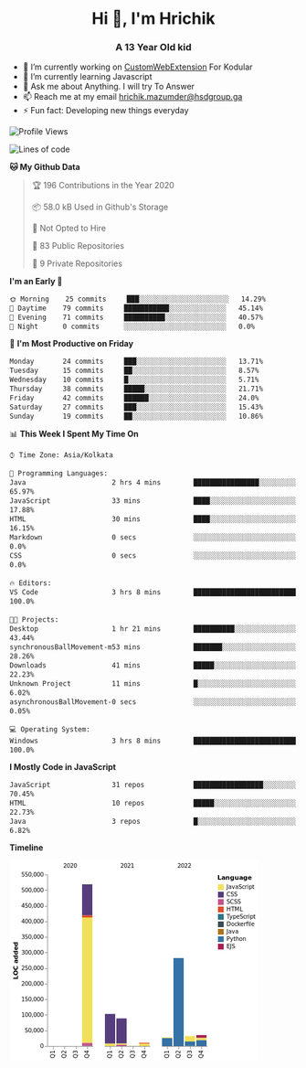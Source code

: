 <h1 align="center">Hi 👋, I'm Hrichik</h1>
<h3 align="center">A 13 Year Old kid</h3>


- 🔭 I’m currently working on [CustomWebExtension](https://github.com/hrichiksite/CustomWebExtension) For Kodular
- 🌱 I’m currently learning Javascript
- 💬 Ask me about Anything. I will try To Answer
- 📫 Reach me at my email hrichik.mazumder@hsdgroup.ga
- ⚡ Fun fact: Developing new things everyday

<!--START_SECTION:waka-->
![Profile Views](http://img.shields.io/badge/Profile%20Views-96-blue)

![Lines of code](https://img.shields.io/badge/From%20Hello%20World%20I%27ve%20Written-4.3%20million%20lines%20of%20code-blue)

**🐱 My Github Data** 

> 🏆 196 Contributions in the Year 2020
 > 
> 📦 58.0 kB Used in Github's Storage 
 > 
> 🚫 Not Opted to Hire
 > 
> 📜 83 Public Repositories
 > 
> 🔑 9 Private Repositories 

**I'm an Early 🐤** 

```text
🌞 Morning    25 commits     ███░░░░░░░░░░░░░░░░░░░░░░   14.29% 
🌆 Daytime    79 commits     ███████████░░░░░░░░░░░░░░   45.14% 
🌃 Evening    71 commits     ██████████░░░░░░░░░░░░░░░   40.57% 
🌙 Night      0 commits      ░░░░░░░░░░░░░░░░░░░░░░░░░   0.0%

```
📅 **I'm Most Productive on Friday** 

```text
Monday       24 commits     ███░░░░░░░░░░░░░░░░░░░░░░   13.71% 
Tuesday      15 commits     ██░░░░░░░░░░░░░░░░░░░░░░░   8.57% 
Wednesday    10 commits     █░░░░░░░░░░░░░░░░░░░░░░░░   5.71% 
Thursday     38 commits     █████░░░░░░░░░░░░░░░░░░░░   21.71% 
Friday       42 commits     ██████░░░░░░░░░░░░░░░░░░░   24.0% 
Saturday     27 commits     ███░░░░░░░░░░░░░░░░░░░░░░   15.43% 
Sunday       19 commits     ██░░░░░░░░░░░░░░░░░░░░░░░   10.86%

```


📊 **This Week I Spent My Time On** 

```text
⌚︎ Time Zone: Asia/Kolkata

💬 Programming Languages: 
Java                     2 hrs 4 mins        ████████████████░░░░░░░░░   65.97% 
JavaScript               33 mins             ████░░░░░░░░░░░░░░░░░░░░░   17.88% 
HTML                     30 mins             ████░░░░░░░░░░░░░░░░░░░░░   16.15% 
Markdown                 0 secs              ░░░░░░░░░░░░░░░░░░░░░░░░░   0.0% 
CSS                      0 secs              ░░░░░░░░░░░░░░░░░░░░░░░░░   0.0%

🔥 Editors: 
VS Code                  3 hrs 8 mins        █████████████████████████   100.0%

🐱‍💻 Projects: 
Desktop                  1 hr 21 mins        ██████████░░░░░░░░░░░░░░░   43.44% 
synchronousBallMovement-m53 mins             ███████░░░░░░░░░░░░░░░░░░   28.26% 
Downloads                41 mins             █████░░░░░░░░░░░░░░░░░░░░   22.23% 
Unknown Project          11 mins             █░░░░░░░░░░░░░░░░░░░░░░░░   6.02% 
asynchronousBallMovement-0 secs              ░░░░░░░░░░░░░░░░░░░░░░░░░   0.05%

💻 Operating System: 
Windows                  3 hrs 8 mins        █████████████████████████   100.0%

```

**I Mostly Code in JavaScript** 

```text
JavaScript               31 repos            █████████████████░░░░░░░░   70.45% 
HTML                     10 repos            █████░░░░░░░░░░░░░░░░░░░░   22.73% 
Java                     3 repos             █░░░░░░░░░░░░░░░░░░░░░░░░   6.82%

```


**Timeline**

![Chart not found](https://github.com/hrichiksite/hrichiksite/blob/master/charts/bar_graph.png) 


<!--END_SECTION:waka-->

